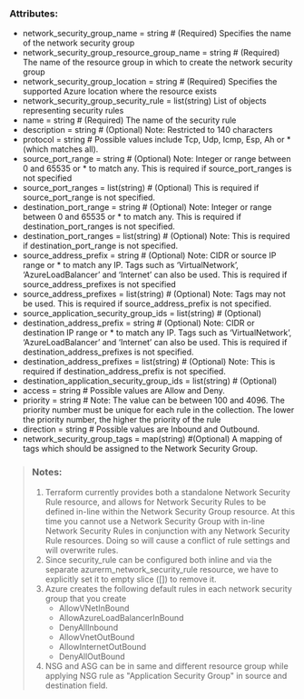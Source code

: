 ### Attributes: ###
- network_security_group_name                = string  # (Required) Specifies the name of the network security group
- network_security_group_resource_group_name = string  # (Required) The name of the resource group in which to create the network security group
- network_security_group_location            = string  # (Required) Specifies the supported Azure location where the resource exists
- network_security_group_security_rule       = list(string) List of objects representing security rules
- name                                       = string       # (Required) The name of the security rule
- description                                = string       # (Optional) Note: Restricted to 140 characters
- protocol                                   = string       # Possible values include Tcp, Udp, Icmp, Esp, Ah or * (which matches all).
- source_port_range                          = string       # (Optional) Note: Integer or range between 0 and 65535 or * to match any. This is required if source_port_ranges is not specified
- source_port_ranges                         = list(string) #  (Optional) This is required if source_port_range is not    specified.
- destination_port_range                     = string       # (Optional) Note:  Integer or range between 0 and 65535 or * to match any. This is required if destination_port_ranges is not specified.
- destination_port_ranges                    = list(string) # (Optional) Note: This is required if destination_port_range is not specified.
- source_address_prefix                      = string       # (Optional) Note: CIDR or source IP range or * to match any IP. Tags such as ‘VirtualNetwork’, ‘AzureLoadBalancer’ and ‘Internet’ can also be used. This is required if source_address_prefixes is not specified
- source_address_prefixes                    = list(string) # (Optional) Note: Tags may not be used. This is required if source_address_prefix is not specified.
- source_application_security_group_ids      = list(string) # (Optional) 
- destination_address_prefix                 = string       # (Optional) Note: CIDR or destination IP range or * to match any IP. Tags such as ‘VirtualNetwork’, ‘AzureLoadBalancer’ and ‘Internet’ can also be used. This is required if destination_address_prefixes is not specified.
- destination_address_prefixes               = list(string) # (Optional) Note: This is required if destination_address_prefix is not specified.
- destination_application_security_group_ids = list(string) # (Optional) 
- access                                     = string       # Possible values are Allow and Deny.
- priority                                   = string       # Note: The value can be between 100 and 4096. The priority number must be unique for each rule in the collection. The lower the priority number, the higher the priority of the rule
- direction                                  = string       # Possible values are Inbound and Outbound.
- network_security_group_tags                = map(string) #(Optional) A mapping of tags which should be assigned to the Network Security Group.

>### Notes: ###
>1. Terraform currently provides both a standalone Network Security Rule resource, and allows for Network Security Rules to be defined in-line within the Network Security Group resource. At this time you cannot use a Network Security Group with in-line Network Security Rules in conjunction with any Network Security Rule resources. Doing so will cause a conflict of rule settings and will overwrite rules.
>2. Since security_rule can be configured both inline and via the separate azurerm_network_security_rule resource, we have to explicitly set it to empty slice ([]) to remove it.
>3. Azure creates the following default rules in each network security group that you create
>    - AllowVNetInBound
>    - AllowAzureLoadBalancerInBound
>    - DenyAllInbound
>    - AllowVnetOutBound
>    - AllowInternetOutBound
>    - DenyAllOutBound
>4. NSG and ASG can be in same and different resource group while applying NSG rule as "Application Security Group" in source and destination field.
